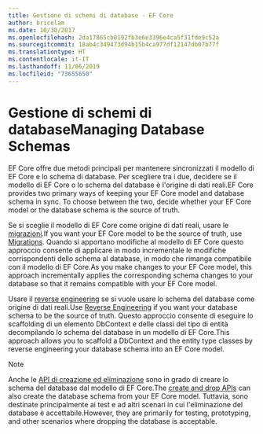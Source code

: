 ```yaml
---
title: Gestione di schemi di database - EF Core
author: bricelam
ms.date: 10/30/2017
ms.openlocfilehash: 2da17865cb0192fb3e6e3396e4ca5f31fde9c52a
ms.sourcegitcommit: 18ab4c349473d94b15b4ca977df12147db07b77f
ms.translationtype: HT
ms.contentlocale: it-IT
ms.lasthandoff: 11/06/2019
ms.locfileid: "73655650"
---
```

# <a name="managing-database-schemas"></a><span data-ttu-id="a2b08-102">Gestione di schemi di database</span><span class="sxs-lookup"><span data-stu-id="a2b08-102">Managing Database Schemas</span></span>

<span data-ttu-id="a2b08-103">EF Core offre due metodi principali per mantenere sincronizzati il modello di EF Core e lo schema di database. Per scegliere tra i due, decidere se il modello di EF Core o lo schema del database è l'origine di dati reali.</span><span class="sxs-lookup"><span data-stu-id="a2b08-103">EF Core provides two primary ways of keeping your EF Core model and database schema in sync. To choose between the two, decide whether your EF Core model or the database schema is the source of truth.</span></span>

<span data-ttu-id="a2b08-104">Se si sceglie il modello di EF Core come origine di dati reali, usare le [migrazioni][1].</span><span class="sxs-lookup"><span data-stu-id="a2b08-104">If you want your EF Core model to be the source of truth, use [Migrations][1].</span></span> <span data-ttu-id="a2b08-105">Quando si apportano modifiche al modello di EF Core questo approccio consente di applicare in modo incrementale le modifiche corrispondenti dello schema al database, in modo che rimanga compatibile con il modello di EF Core.</span><span class="sxs-lookup"><span data-stu-id="a2b08-105">As you make changes to your EF Core model, this approach incrementally applies the corresponding schema changes to your database so that it remains compatible with your EF Core model.</span></span>

<span data-ttu-id="a2b08-106">Usare il [reverse engineering][2] se si vuole usare lo schema del database come origine di dati reali.</span><span class="sxs-lookup"><span data-stu-id="a2b08-106">Use [Reverse Engineering][2] if you want your database schema to be the source of truth.</span></span> <span data-ttu-id="a2b08-107">Questo approccio consente di eseguire lo scaffolding di un elemento DbContext e delle classi del tipo di entità decompilando lo schema del database in un modello di EF Core.</span><span class="sxs-lookup"><span data-stu-id="a2b08-107">This approach allows you to scaffold a DbContext and the entity type classes by reverse engineering your database schema into an EF Core model.</span></span>

> [!NOTE]
> <span data-ttu-id="a2b08-108">Anche le [API di creazione ed eliminazione][3] sono in grado di creare lo schema del database dal modello di EF Core.</span><span class="sxs-lookup"><span data-stu-id="a2b08-108">The [create and drop APIs][3] can also create the database schema from your EF Core model.</span></span> <span data-ttu-id="a2b08-109">Tuttavia, sono destinate principalmente ai test e ad altri scenari in cui l'eliminazione del database è accettabile.</span><span class="sxs-lookup"><span data-stu-id="a2b08-109">However, they are primarily for testing, prototyping, and other scenarios where dropping the database is acceptable.</span></span>


  [1]: migrations/index.md
  [2]: scaffolding.md
  [3]: ensure-created.md
